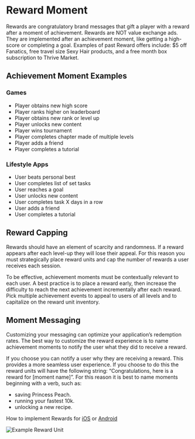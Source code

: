# Reward Moment

Rewards are congratulatory brand messages that gift a player with a reward after a moment of achievement. Rewards are NOT value exchange ads. They are implemented after an achievement moment, like getting a high-score or completing a goal. Examples of past Reward offers include: $5 off Fanatics, free travel size Sexy Hair products, and a free month box subscription to Thrive Market.


## Achievement Moment Examples

### Games

* Player obtains new high score
* Player ranks higher on leaderboard
* Player obtains new rank or level up
* Player unlocks new content
* Player wins tournament
* Player completes chapter made of multiple levels
* Player adds a friend
* Player completes a tutorial

### Lifestyle Apps

* User beats personal best
* User completes list of set tasks
* User reaches a goal
* User unlocks new content
* User completes task X days in a row
* User adds a friend
* User completes a tutorial


## Reward Capping

Rewards should have an element of scarcity and randomness. If a reward appears after each level-up they will lose their appeal. For this reason you must strategically place reward units and cap the number of rewards a user receives each session.

To be effective, achievement moments must be contextually relevant to each user. A best practice is to place a reward early, then increase the difficulty to reach the next achievement incrementally after each reward. Pick multiple achievement events to appeal to users of all levels and to capitalize on the reward unit inventory.

## Moment Messaging

Customizing your messaging can optimize your application’s redemption rates. The best way to customize the reward experience is to name achievement moments to notify the user what they did to receive a reward.

If you choose you can notify a user why they are receiving a reward. This provides a more seamless user experience. If you choose to do this the reward units will have the following string: “Congratulations, here is a reward for [moment name]”. For this reason it is best to name moments beginning with a verb, such as:

* saving Princess Peach.
* running your fastest 10k.
* unlocking a new recipe.


How to implement Rewards for [iOS](/doc/ios/integration) or [Android](/doc/android/integration)

![Example Reward Unit](https://raw.github.com/tapfortap/Documentation/master/images/user-flow-reward.jpg)
